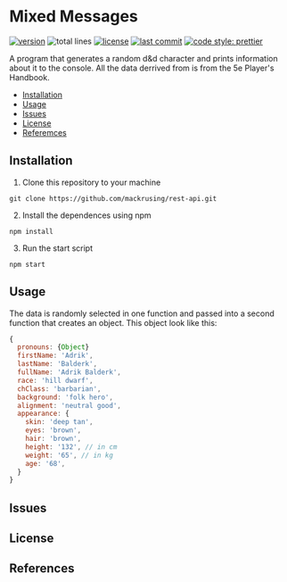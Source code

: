 # Mixed Messages

[![version](https://img.shields.io/github/package-json/v/mackrusing/mixed-messages)](./package.json)
![total lines](https://img.shields.io/tokei/lines/github/mackrusing/mixed-messages)
[![license](https://img.shields.io/github/license/mackrusing/mixed-messages)](./license.md)
[![last commit](https://img.shields.io/github/last-commit/mackrusing/mixed-messages)](https://github.com/mackrusing/mixed-messages/commits)
[![code style: prettier](https://img.shields.io/badge/code_style-prettier-ff69b4.svg?style=flat)](https://github.com/prettier/prettier)

A program that generates a random d&d character and prints information about it to the console. All the data derrived from is from the 5e Player's Handbook.

- [Installation](#installation)
- [Usage](#usage)
- [Issues](#issues)
- [License](#license)
- [Referemces](#references)

## Installation

1. Clone this repository to your machine

```shell
git clone https://github.com/mackrusing/rest-api.git
```

2. Install the dependences using npm

```
npm install
```

3. Run the start script

```
npm start
```

## Usage

The data is randomly selected in one function and passed into a second function that creates an object. This object look like this:

```js
{
  pronouns: {Object}
  firstName: 'Adrik',
  lastName: 'Balderk',
  fullName: 'Adrik Balderk',
  race: 'hill dwarf',
  chClass: 'barbarian',
  background: 'folk hero',
  alignment: 'neutral good',
  appearance: {
    skin: 'deep tan',
    eyes: 'brown',
    hair: 'brown',
    height: '132', // in cm
    weight: '65', // in kg
    age: '68',
  }
}
```

## Issues

## License

## References
